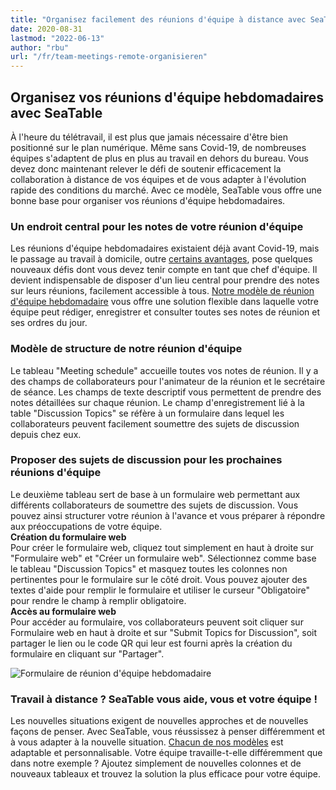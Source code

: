 ```yaml
---
title: "Organisez facilement des réunions d'équipe à distance avec SeaTable"
date: 2020-08-31
lastmod: "2022-06-13"
author: "rbu"
url: "/fr/team-meetings-remote-organisieren"
---
```


## Organisez vos réunions d'équipe hebdomadaires avec SeaTable

À l'heure du télétravail, il est plus que jamais nécessaire d'être bien positionné sur le plan numérique. Même sans Covid-19, de nombreuses équipes s'adaptent de plus en plus au travail en dehors du bureau. Vous devez donc maintenant relever le défi de soutenir efficacement la collaboration à distance de vos équipes et de vous adapter à l'évolution rapide des conditions du marché. Avec ce modèle, SeaTable vous offre une bonne base pour organiser vos réunions d'équipe hebdomadaires.

### Un endroit central pour les notes de votre réunion d'équipe

Les réunions d'équipe hebdomadaires existaient déjà avant Covid-19, mais le passage au travail à domicile, outre [certains avantages](https://www.gruender.de/homeoffice-vorteile-nachteile/), pose quelques nouveaux défis dont vous devez tenir compte en tant que chef d'équipe. Il devient indispensable de disposer d'un lieu central pour prendre des notes sur leurs réunions, facilement accessible à tous. [Notre modèle de réunion d'équipe hebdomadaire](https://seatable.io/fr/modele/gumqbevcroszpprj6j4xyg/) vous offre une solution flexible dans laquelle votre équipe peut rédiger, enregistrer et consulter toutes ses notes de réunion et ses ordres du jour.

### Modèle de structure de notre réunion d'équipe

Le tableau "Meeting schedule" accueille toutes vos notes de réunion. Il y a des champs de collaborateurs pour l'animateur de la réunion et le secrétaire de séance. Les champs de texte descriptif vous permettent de prendre des notes détaillées sur chaque réunion. Le champ d'enregistrement lié à la table "Discussion Topics" se réfère à un formulaire dans lequel les collaborateurs peuvent facilement soumettre des sujets de discussion depuis chez eux.

### Proposer des sujets de discussion pour les prochaines réunions d'équipe

Le deuxième tableau sert de base à un formulaire web permettant aux différents collaborateurs de soumettre des sujets de discussion. Vous pouvez ainsi structurer votre réunion à l'avance et vous préparer à répondre aux préoccupations de votre équipe.  
**Création du formulaire web**  
Pour créer le formulaire web, cliquez tout simplement en haut à droite sur "Formulaire web" et "Créer un formulaire web". Sélectionnez comme base le tableau "Discussion Topics" et masquez toutes les colonnes non pertinentes pour le formulaire sur le côté droit. Vous pouvez ajouter des textes d'aide pour remplir le formulaire et utiliser le curseur "Obligatoire" pour rendre le champ à remplir obligatoire.  
**Accès au formulaire web**  
Pour accéder au formulaire, vos collaborateurs peuvent soit cliquer sur Formulaire web en haut à droite et sur "Submit Topics for Discussion", soit partager le lien ou le code QR qui leur est fourni après la création du formulaire en cliquant sur "Partager".

![Formulaire de réunion d'équipe hebdomadaire](https://seatable.io/wp-content/uploads/2020/08/Weekly-Teammeeting-Formular.gif)

### Travail à distance ? SeaTable vous aide, vous et votre équipe !

Les nouvelles situations exigent de nouvelles approches et de nouvelles façons de penser. Avec SeaTable, vous réussissez à penser différemment et à vous adapter à la nouvelle situation. [Chacun de nos modèles](https://seatable.io/fr/modeles/) est adaptable et personnalisable. Votre équipe travaille-t-elle différemment que dans notre exemple ? Ajoutez simplement de nouvelles colonnes et de nouveaux tableaux et trouvez la solution la plus efficace pour votre équipe.
